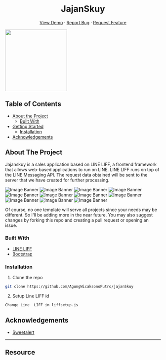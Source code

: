 <br />
<p align="center">
  <h1 align="center">JajanSkuy</h1>

  <p align="center">
    <a href="https://jajanskuyapp.herokuapp.com/">View Demo</a>
    ·
    <a href="https://github.com/AgungWicaksonoPutro/jajanSkuy/issues">Report Bug</a>
    ·
    <a href="https://github.com/AgungWicaksonoPutro/jajanSkuy/issues">Request Feature</a>
  </p>
</p>

<img src="https://github.com/AgungWicaksonoPutro/jajanSkuy/blob/main/img/Screenshot_20210101-210915_LINE.jpg" width="200">

## Table of Contents

- [About the Project](#about-the-project)
  - [Built With](#built-with)
- [Getting Started](#getting-started)
  - [Installation](#installation)
- [Acknowledgements](#acknowledgements)

<!-- ABOUT THE PROJECT -->

## About The Project

Jajanskuy is a sales application based on LINE LIFF, a frontend framework that allows web-based applications to run on LINE. LINE LIFF runs on top of the LINE Messaging API. The request data obtained will be sent to the server that we have created for further processing.

![Image Banner](https://github.com/AgungWicaksonoPutro/jajanSkuy/blob/main/img/Browser%20Login.JPG)
![Image Banner](https://github.com/AgungWicaksonoPutro/jajanSkuy/blob/main/img/Display%20Login.JPG)
![Image Banner](https://github.com/AgungWicaksonoPutro/jajanSkuy/blob/main/img/Display%20browser.JPG)
![Image Banner](https://github.com/AgungWicaksonoPutro/jajanSkuy/blob/main/img/Menu%20in%20browser.JPG)
![Image Banner](https://github.com/AgungWicaksonoPutro/jajanSkuy/blob/main/img/Screenshot_20210101-210925_LINE.jpg)
![Image Banner](https://github.com/AgungWicaksonoPutro/jajanSkuy/blob/main/img/Screenshot_20210101-210934_LINE.jpg)
![Image Banner](https://github.com/AgungWicaksonoPutro/jajanSkuy/blob/main/img/Screenshot_20210101-210949_LINE.jpg)
![Image Banner](https://github.com/AgungWicaksonoPutro/jajanSkuy/blob/main/img/Screenshot_20210101-211006_LINE.jpg)
![Image Banner](https://github.com/AgungWicaksonoPutro/jajanSkuy/blob/main/img/Screenshot_20210101-211012_LINE.jpg)
![Image Banner](https://github.com/AgungWicaksonoPutro/jajanSkuy/blob/main/img/Screenshot_20210101-212123_LINE.jpg)
![Image Banner](https://github.com/AgungWicaksonoPutro/jajanSkuy/blob/main/img/Screenshot_20210101-212133_LINE.jpg)

Of course, no one template will serve all projects since your needs may be different. So I'll be adding more in the near future. You may also suggest changes by forking this repo and creating a pull request or opening an issue.

### Built With

- [LINE LIFF](https://developers.line.biz/en/)
- [Bootstrap](https://getbootstrap.com/)

### Installation

1. Clone the repo

```sh
git clone https://github.com/AgungWicaksonoPutro/jajanSkuy
```

2. Setup Line LIFF id

```sh
Change Line  LIFF in liffsetup.js
```

<!-- ACKNOWLEDGEMENTS -->

## Acknowledgements

- [Sweetalert](https://sweetalert2.github.io/)
---

## Resource
